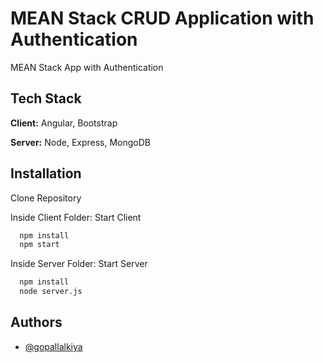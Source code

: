 
# MEAN Stack CRUD Application with Authentication
MEAN Stack App with Authentication


## Tech Stack

**Client:** Angular, Bootstrap

**Server:** Node, Express, MongoDB

  
## Installation

Clone Repository

Inside Client Folder: Start Client 
```bash
  npm install 
  npm start
```

Inside Server Folder: Start Server 
```bash
  npm install 
  node server.js
```
    
## Authors

- [@gopallalkiya](https://www.github.com/gopallalkiya)

  